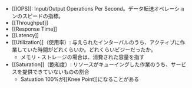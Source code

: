 - [[IOPS]]: Input/Output Operations Per Second。データ転送オペレーションのスピードの指標。
- [[Throughput]]
- [[Response Time]]
- [[Latency]]
- [[Utilization]]（使用率）: 与えられたインターバルのうち、アクティブに作業していた時間がどれくらいか。どれくらいビジーだったか。
	- メモリ・ストレージの場合は、消費された容量を指す
- [[Saturation]]（飽和度）: リソースがキューイングした作業のうち、サービスを提供できていないものの割合
	- Satuation 100%が[[Knee Point]]になることがある